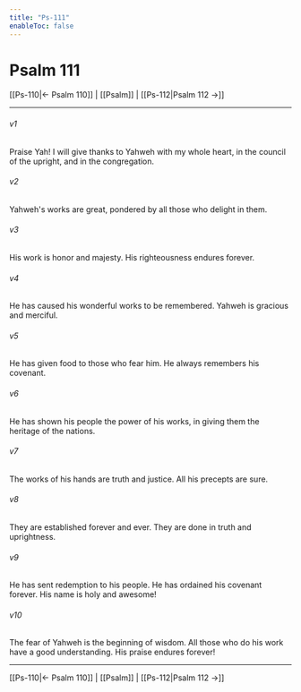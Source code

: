 ```yaml
---
title: "Ps-111"
enableToc: false
---
```

# Psalm 111

[[Ps-110|← Psalm 110]] | [[Psalm]] | [[Ps-112|Psalm 112 →]]
***



###### v1 
Praise Yah! I will give thanks to Yahweh with my whole heart, in the council of the upright, and in the congregation. 

###### v2 
Yahweh's works are great, pondered by all those who delight in them. 

###### v3 
His work is honor and majesty. His righteousness endures forever. 

###### v4 
He has caused his wonderful works to be remembered. Yahweh is gracious and merciful. 

###### v5 
He has given food to those who fear him. He always remembers his covenant. 

###### v6 
He has shown his people the power of his works, in giving them the heritage of the nations. 

###### v7 
The works of his hands are truth and justice. All his precepts are sure. 

###### v8 
They are established forever and ever. They are done in truth and uprightness. 

###### v9 
He has sent redemption to his people. He has ordained his covenant forever. His name is holy and awesome! 

###### v10 
The fear of Yahweh is the beginning of wisdom. All those who do his work have a good understanding. His praise endures forever!

***
[[Ps-110|← Psalm 110]] | [[Psalm]] | [[Ps-112|Psalm 112 →]]

